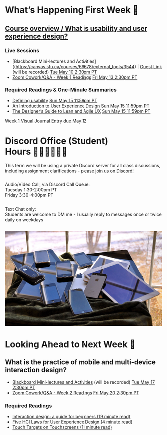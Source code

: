 
<div class=alert>

<h1> What’s Happening First <span style="white-space:nowrap">Week 💫</span></h1>

## [Course overview / What is usability and user experience design?](https://canvas.sfu.ca/courses/76289/modules/items/2816273)

<h3> Live Sessions </h3>

* [Blackboard Mini-lectures and Activities]((https://canvas.sfu.ca/courses/69678/external_tools/3544) | [Guest Link](https://www2.cs.sfu.ca/CourseCentral/363/paulh/BB-10-05-2022-ssyBxTVmP22Q4p) (will be recorded) <span class='badge'> [Tue May 10 2:30pm PT](https://www.timeanddate.com/worldclock/fixedtime.html?msg=CMPT-363+Blackboard+Mini-lectures+and+Activities&iso=20220510T1430&p1=256&ah=1&am=50)</span>
* [Zoom Cowork/Q&A - Week 1 Readings](https://www2.cs.sfu.ca/CourseCentral/363/paulh/Z-u5DkmoHXx5UFpN) <span class='badge'> [Fri May 13 2:30pm PT](https://www.timeanddate.com/worldclock/fixedtime.html?msg=CMPT-363+Zoom+Cowork%2FQ%26A+Session&iso=20220513T1430&p1=256&am=50)</span>

<h3> Required Readings & One-Minute Summaries </h3>

* [Defining usability](https://canvas.sfu.ca/courses/76289/assignments/849073) <span class='badge'> [Sun May 15 11:59pm PT](https://www.timeanddate.com/worldclock/fixedtime.html?msg=One-minute+Summaries+for+Week+1+Due+Date&iso=202200515T235900&p1=256)</span>  
* [An Introduction to User Experience Design](https://canvas.sfu.ca/courses/76289/assignments/849072) <span class='badge'> [Sun May 15 11:59pm PT](https://www.timeanddate.com/worldclock/fixedtime.html?msg=One-minute+Summaries+for+Week+1+Due+Date&iso=20220515T235900&p1=256)</span>  
* [The Designer’s Guide to Lean and Agile UX](https://canvas.sfu.ca/courses/76289/assignments/849080) <span class='badge'> [Sun May 15 11:59pm PT](https://www.timeanddate.com/worldclock/fixedtime.html?msg=One-minute+Summaries+for+Week+1+Due+Date&iso=20220515T235900&p1=256)</span>

[Week 1 Visual Journal Entry due May 12](https://canvas.sfu.ca/courses/76289/assignments/758885 ':class=button')

</div>

<h1> Discord Office (Student) <span style="white-space:nowrap">Hours 👩🏽‍💻👨🏽‍💻</span></h1>

This term we will be using a private Discord server for all class discussions, including assignment clarifications - [please join us on Discord!](https://www2.cs.sfu.ca/CourseCentral/363/paulh/discord-server-invite-363-222)

<div class="row">
<div class="column">

Audio/Video Call, via Discord Call Queue:  
Tuesday 1:30-2:00pm PT  
Friday 3:30-4:00pm PT  

</div>
<div class="column">

Text Chat only:  
Students are welcome to DM me - I usually reply to messages once or twice daily on weekdays

</div>
</div>

![Multiple Mobile Devices](images/16230041026_d438eb2482_k.jpg ':class=banner-image')

<h1> Looking Ahead to Next <span style="white-space:nowrap">Week 🔭</span></h1>

<h2> What is the practice of mobile and multi-device interaction design? </h2>

* [Blackboard Mini-lectures and Activities](https://canvas.sfu.ca/courses/76289/external_tools/3544) (will be recorded) <span class='badge'> [Tue May 17 2:30pm PT](https://www.timeanddate.com/worldclock/fixedtime.html?msg=CMPT-363+Blackboard+Mini-lectures+and+Activities&iso=20220517T1430&p1=256&ah=1&am=50)</span>
* [Zoom Cowork/Q&A - Week 2 Readings](https://www2.cs.sfu.ca/CourseCentral/363/paulh/Z-u5DkmoHXx5UFpN) <span class='badge'> [Fri May 20 2:30pm PT](https://www.timeanddate.com/worldclock/fixedtime.html?msg=CMPT-363+Zoom+Cowork%2FQ%26A+Session&iso=20220520T1430&p1=256&am=50)</span>

<h3> Required Readings </h3>

* [Interaction design: a guide for beginners (19 minute read)](https://uxplanet.org/interaction-design-a-guide-for-beginners-32ff2364b53f)  
* [Five HCI Laws for User Experience Design (4 minute read)](https://measuringu.com/hci-laws/)  
* [Touch Targets on Touchscreens (11 minute read)](https://www.nngroup.com/articles/touch-target-size/)  